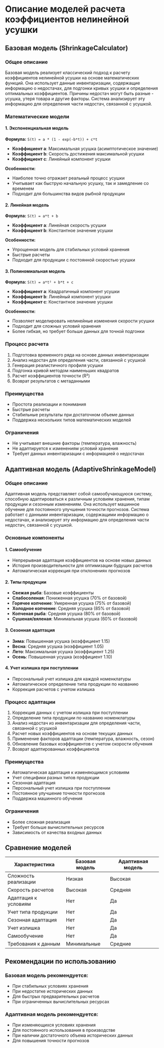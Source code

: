 # Описание моделей расчета коэффициентов нелинейной усушки

## Базовая модель (ShrinkageCalculator)

### Общее описание
Базовая модель реализует классический подход к расчету коэффициентов нелинейной усушки на основе математических функций. Она использует данные инвентаризации, содержащие информацию о недостачах, для подгонки кривых усушки и определения оптимальных коэффициентов. Причины недостач могут быть разные - усушка, утеря товара и другие факторы. Система анализирует эту информацию для определения части недостач, связанной с усушкой.

### Математические модели

#### 1. Экспоненциальная модель
**Формула:** `S(t) = a * (1 - exp(-b*t)) + c*t`

- **Коэффициент a**: Максимальная усушка (асимптотическое значение)
- **Коэффициент b**: Скорость достижения максимальной усушки
- **Коэффициент c**: Линейный компонент усушки

**Особенности:**
- Наиболее точно отражает реальный процесс усушки
- Учитывает как быструю начальную усушку, так и замедление со временем
- Подходит для большинства видов рыбной продукции

#### 2. Линейная модель
**Формула:** `S(t) = a*t + b`

- **Коэффициент a**: Линейная скорость усушки
- **Коэффициент b**: Константное значение усушки

**Особенности:**
- Упрощенная модель для стабильных условий хранения
- Быстрые расчеты
- Подходит для продукции с постоянной скоростью усушки

#### 3. Полиномиальная модель
**Формула:** `S(t) = a*t² + b*t + c`

- **Коэффициент a**: Квадратичный компонент усушки
- **Коэффициент b**: Линейный компонент усушки
- **Коэффициент c**: Константное значение усушки

**Особенности:**
- Позволяет моделировать нелинейные изменения скорости усушки
- Подходит для сложных условий хранения
- Более гибкая, но требует больше данных для точной подгонки

### Процесс расчета
1. Подготовка временного ряда на основе данных инвентаризации
2. Анализ недостач для определения части, связанной с усушкой
3. Генерация реалистичного профиля усушки
4. Подгонка кривой методом наименьших квадратов
5. Расчет коэффициентов точности (R²)
6. Возврат результатов с метаданными

### Преимущества
- Простота реализации и понимания
- Быстрые расчеты
- Стабильные результаты при достаточном объеме данных
- Поддержка нескольких типов математических моделей

### Ограничения
- Не учитывает внешние факторы (температура, влажность)
- Не адаптируется к изменениям условий хранения
- Требует данных инвентаризации с информацией о недостачах

## Адаптивная модель (AdaptiveShrinkageModel)

### Общее описание
Адаптивная модель представляет собой самообучающуюся систему, способную адаптироваться к различным условиям хранения, типам продукции и сезонным изменениям. Она использует машинное обучение для постоянного улучшения точности прогнозов. Система работает с данными инвентаризации, содержащими информацию о недостачах, и анализирует эту информацию для определения части недостач, связанной с усушкой.

### Основные компоненты

#### 1. Самообучение
- Непрерывная адаптация коэффициентов на основе новых данных
- История производительности для оптимизации будущих расчетов
- Автоматическая коррекция при отклонениях прогнозов

#### 2. Типы продукции
- **Свежая рыба**: Базовые коэффициенты
- **Слабосоленая**: Пониженная усушка (70% от базовой)
- **Горячее копчение**: Умеренная усушка (75% от базовой)
- **Холодное копчение**: Средняя усушка (85% от базовой)
- **Копченая рыба**: Средняя усушка (80% от базовой)
- **Сушеная/вяленая**: Минимальная усушка (60% от базовой)

#### 3. Сезонная адаптация
- **Зима**: Повышенная усушка (коэффициент 1.15)
- **Весна**: Средняя усушка (коэффициент 1.05)
- **Лето**: Максимальная усушка (коэффициент 1.25)
- **Осень**: Повышенная усушка (коэффициент 1.10)

#### 4. Учет излишка при поступлении
- Персональный учет излишка для каждой номенклатуры
- Автоматическое определение типа продукции по названию
- Коррекция расчетов с учетом излишка

### Процесс адаптации
1. Коррекция данных с учетом излишка при поступлении
2. Определение типа продукции по названию номенклатуры
3. Анализ недостач из инвентаризации для определения части, связанной с усушкой
4. Расчет новых коэффициентов на основе текущих данных
5. Применение факторов адаптации (температура, влажность, сезон)
6. Обновление базовых коэффициентов с учетом скорости обучения
7. Возврат адаптированных коэффициентов

### Преимущества
- Автоматическая адаптация к изменяющимся условиям
- Учет специфики разных типов продукции
- Сезонная адаптация
- Персональный учет излишка при поступлении
- Постоянное улучшение точности прогнозов
- Поддержка машинного обучения

### Ограничения
- Более сложная реализация
- Требует больше вычислительных ресурсов
- Зависимость от качества входных данных

## Сравнение моделей

| Характеристика | Базовая модель | Адаптивная модель |
|----------------|----------------|-------------------|
| Сложность реализации | Низкая | Высокая |
| Скорость расчетов | Высокая | Средняя |
| Адаптация к условиям | Нет | Да |
| Учет типа продукции | Нет | Да |
| Сезонная адаптация | Нет | Да |
| Учет излишка | Нет | Да |
| Самообучение | Нет | Да |
| Требования к данным | Минимальные | Средние |

## Рекомендации по использованию

### Базовая модель рекомендуется:
- При стабильных условиях хранения
- При недостатке исторических данных
- Для быстрых предварительных расчетов
- При ограниченных вычислительных ресурсах

### Адаптивная модель рекомендуется:
- При изменяющихся условиях хранения
- Для постоянного использования в производстве
- При наличии достаточного объема исторических данных
- Для повышения точности прогнозов
